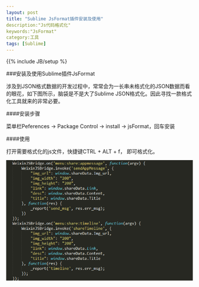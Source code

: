 ```yaml
---
layout: post
title: "Sublime JsFormat插件安装及使用"
description:"Js代码格式化"
keywords:"JsFormat"
category:工具
tags: [Sublime]
---
```

{{% include JB/setup %}

###安装及使用Sublime插件JsFormat

涉及到JSON格式数据的开发过程中，常常会为一长串未格式化的JSON数据而看的眼花，如下图所示，脑袋是不是大了Sublime JSON格式化。因此寻找一款格式化工具就来的非常必要。

<!-- more -->

####安装步骤

菜单栏Peferences -> Package Control -> install  -> jsFormat，回车安装

####使用

打开需要格式化的js文件，快捷键CTRL + ALT + f， 即可格式化。

![jsFormat插件格式化js代码](/assets/images/JsFormat.png)

